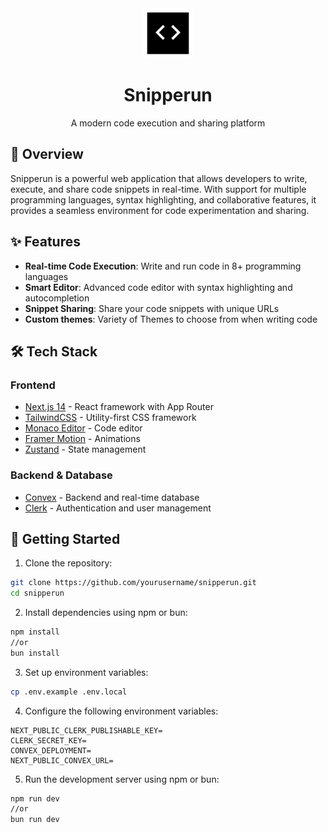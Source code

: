 <div align="center">
  <img src="https://raw.githubusercontent.com/yashkumar2603/snipperun/refs/heads/main/public/dark.svg" alt="Snipperun Logo" width="80" />
  <h1>Snipperun</h1>
  <p>A modern code execution and sharing platform</p>
</div>

## 🚀 Overview

Snipperun is a powerful web application that allows developers to write, execute, and share code snippets in real-time. With support for multiple programming languages, syntax highlighting, and collaborative features, it provides a seamless environment for code experimentation and sharing.

## ✨ Features

- **Real-time Code Execution**: Write and run code in 8+ programming languages
- **Smart Editor**: Advanced code editor with syntax highlighting and autocompletion
- **Snippet Sharing**: Share your code snippets with unique URLs
- **Custom themes**: Variety of Themes to choose from when writing code

## 🛠️ Tech Stack

### Frontend
- [Next.js 14](https://nextjs.org/) - React framework with App Router
- [TailwindCSS](https://tailwindcss.com/) - Utility-first CSS framework
- [Monaco Editor](https://microsoft.github.io/monaco-editor/) - Code editor
- [Framer Motion](https://www.framer.com/motion/) - Animations
- [Zustand](https://zustand-demo.pmnd.rs/) - State management

### Backend & Database
- [Convex](https://www.convex.dev/) - Backend and real-time database
- [Clerk](https://clerk.com/) - Authentication and user management

## 🚀 Getting Started

1. Clone the repository:
```bash
git clone https://github.com/yourusername/snipperun.git
cd snipperun
```

2. Install dependencies using npm or bun:
```bash
npm install
//or
bun install
```

3. Set up environment variables:
```bash
cp .env.example .env.local
```

4. Configure the following environment variables:
```
NEXT_PUBLIC_CLERK_PUBLISHABLE_KEY=
CLERK_SECRET_KEY=
CONVEX_DEPLOYMENT=
NEXT_PUBLIC_CONVEX_URL=
```

5. Run the development server using npm or bun:
```bash
npm run dev
//or
bun run dev
```